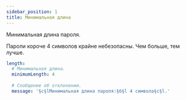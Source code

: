 ```yaml
---
sidebar_position: 1
title: Минимальная длина
---
```


Минимальная длина пароля.

Пароли короче 4 символов крайне небезопасны. Чем больше, тем лучше.

```yaml title="security/strongPasswords.yml"
length:
  # Минимальная длина.
  minimumLength: 4
  
  # Сообщение об отклонении.
  message: '§c§lМинимальная длина пароля:§6§l 4 символа§c§l.'
```


